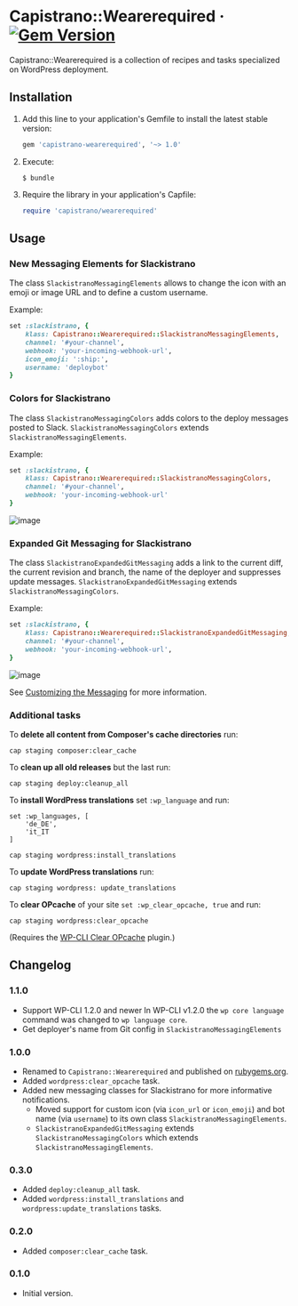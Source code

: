 # Capistrano::Wearerequired &middot; [![Gem Version](https://badge.fury.io/rb/capistrano-wearerequired.svg)](https://rubygems.org/gems/capistrano-wearerequired)

Capistrano::Wearerequired is a collection of recipes and tasks specialized on WordPress deployment.


## Installation

1. Add this line to your application's Gemfile to install the latest stable version:

   ```ruby
   gem 'capistrano-wearerequired', '~> 1.0'
   ```

2. Execute:

   ```
   $ bundle
   ```

3. Require the library in your application's Capfile:

   ```ruby
   require 'capistrano/wearerequired'
   ```


## Usage

### New Messaging Elements for Slackistrano

The class `SlackistranoMessagingElements` allows to change the icon with an emoji or image URL and to define a custom username.

Example:
```ruby
set :slackistrano, {
    klass: Capistrano::Wearerequired::SlackistranoMessagingElements,
    channel: '#your-channel',
    webhook: 'your-incoming-webhook-url',
    icon_emoji: ':ship:',
    username: 'deploybot'
}
```

### Colors for Slackistrano

The class `SlackistranoMessagingColors` adds colors to the deploy messages posted to Slack. `SlackistranoMessagingColors` extends `SlackistranoMessagingElements`.

Example:
```ruby
set :slackistrano, {
    klass: Capistrano::Wearerequired::SlackistranoMessagingColors,
    channel: '#your-channel',
    webhook: 'your-incoming-webhook-url'
}
```

![image](https://user-images.githubusercontent.com/1785641/30828166-73a570be-a245-11e7-8e1e-9eda33719179.png)

### Expanded Git Messaging for Slackistrano

The class `SlackistranoExpandedGitMessaging` adds a link to the current diff, the current revision and branch, the name of the deployer and suppresses update messages. `SlackistranoExpandedGitMessaging` extends `SlackistranoMessagingColors`.

Example:
```ruby
set :slackistrano, {
    klass: Capistrano::Wearerequired::SlackistranoExpandedGitMessaging,
    channel: '#your-channel',
    webhook: 'your-incoming-webhook-url',
}
```

![image](https://user-images.githubusercontent.com/1785641/30828269-c5e55fc4-a245-11e7-8ac9-94cf299ef5a3.png)

See [Customizing the Messaging](https://github.com/phallstrom/slackistrano/tree/v3.1.0#customizing-the-messaging) for more information.

### Additional tasks

To **delete all content from Composer's cache directories** run:

```
cap staging composer:clear_cache
```

To **clean up all old releases** but the last run:

```
cap staging deploy:cleanup_all
```

To **install WordPress translations** set `:wp_language` and run:

```
set :wp_languages, [
	'de_DE',
	'it_IT
]

cap staging wordpress:install_translations
```

To **update WordPress translations** run:

```
cap staging wordpress: update_translations
```

To **clear OPcache** of your site `set :wp_clear_opcache, true` and run:

```
cap staging wordpress:clear_opcache
```

(Requires the [WP-CLI Clear OPcache](https://packagist.org/packages/wearerequired/wp-cli-clear-opcache) plugin.)


## Changelog

### 1.1.0

* Support WP-CLI 1.2.0 and newer
  In WP-CLI v1.2.0 the  `wp core language` command was changed to `wp language core`.
* Get deployer's name from Git config in `SlackistranoMessagingElements`

### 1.0.0

* Renamed to `Capistrano::Wearerequired` and published on [rubygems.org](https://rubygems.org/gems/capistrano-wearerequired).
* Added `wordpress:clear_opcache` task.
* Added new messaging classes for Slackistrano for more informative notifications.
  * Moved support for custom icon (via `icon_url` or `icon_emoji`) and bot name (via `username`) to its own class `SlackistranoMessagingElements`.
  * `SlackistranoExpandedGitMessaging` extends `SlackistranoMessagingColors` which extends `SlackistranoMessagingElements`.

### 0.3.0

* Added `deploy:cleanup_all` task.
* Added `wordpress:install_translations` and `wordpress:update_translations` tasks.

### 0.2.0

* Added `composer:clear_cache` task.

### 0.1.0

* Initial version.
